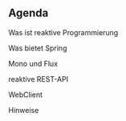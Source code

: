 ## Agenda

Was ist reaktive Programmierung <!-- .element: class="fragment" -->

Was bietet Spring <!-- .element: class="fragment" -->

Mono und Flux <!-- .element: class="fragment" -->

reaktive REST-API <!-- .element: class="fragment" -->

WebClient <!-- .element: class="fragment" -->

Hinweise <!-- .element: class="fragment" -->

